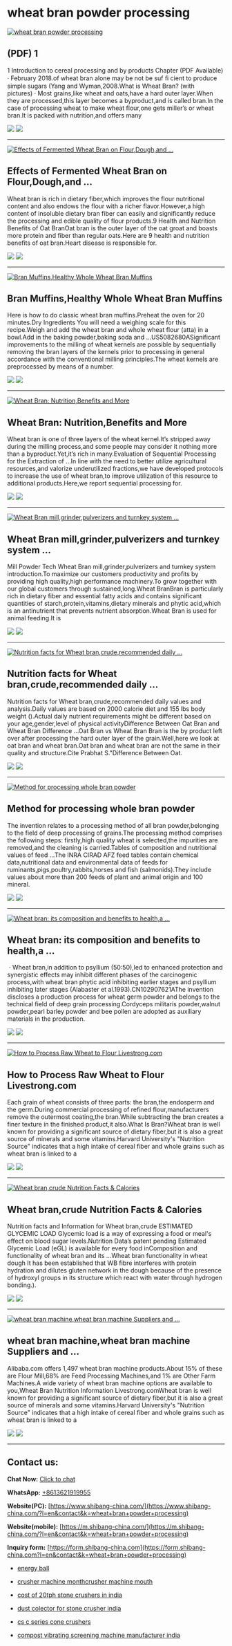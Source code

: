 # wheat bran powder processing

<a href="https://swt.shibang-china.com/?l=en&img&k=wheat+bran+powder+processing" target="_blank">![wheat bran powder processing](http://static.shibang-china.com/all-800x300/178.jpg)</a>

## (PDF) 1
1 Introduction to cereal processing and by products Chapter (PDF Available) &#183; February 2018.of wheat bran alone may be not be suf ﬁ cient to produce simple sugars (Yang and Wyman,2008.What is Wheat Bran? (with pictures)&nbsp;&#0183;&#32;Most grains,like wheat and oats,have a hard outer layer.When they are processed,this layer becomes a byproduct,and is called bran.In the case of processing wheat to make wheat flour,one gets miller’s or wheat bran.It is packed with nutrition,and offers many


<a href="https://whatsapp.shibangsoft.com/WhatsApp.php" target="_blank" title="WhatsApp">![](http://static.shibang-china.com/icon/whatsapp.png)</a> <a href="https://swt.shibang-china.com/?l=en&icon&k=wheat+bran+powder+processing" target="_blank">![](http://static.shibang-china.com/icon/chat-en.png)</a>

---

<a href="https://swt.shibang-china.com/?l=en&img&k=wheat+bran+powder+processing" target="_blank">![Effects of Fermented Wheat Bran on Flour,Dough,and …](http://static.shibang-china.com/all-800x300/961.jpg)</a>

## Effects of Fermented Wheat Bran on Flour,Dough,and …
Wheat bran is rich in dietary fiber,which improves the flour nutritional content and also endows the flour with a richer flavor.However,a high content of insoluble dietary bran fiber can easily and significantly reduce the processing and edible quality of flour products.9 Health and Nutrition Benefits of Oat BranOat bran is the outer layer of the oat groat and boasts more protein and fiber than regular oats.Here are 9 health and nutrition benefits of oat bran.Heart disease is responsible for.


<a href="https://whatsapp.shibangsoft.com/WhatsApp.php" target="_blank" title="WhatsApp">![](http://static.shibang-china.com/icon/whatsapp.png)</a> <a href="https://swt.shibang-china.com/?l=en&icon&k=wheat+bran+powder+processing" target="_blank">![](http://static.shibang-china.com/icon/chat-en.png)</a>

---

<a href="https://swt.shibang-china.com/?l=en&img&k=wheat+bran+powder+processing" target="_blank">![Bran Muffins,Healthy Whole Wheat Bran Muffins](http://static.shibang-china.com/all-800x300/1153.jpg)</a>

## Bran Muffins,Healthy Whole Wheat Bran Muffins
Here is how to do classic wheat bran muffins.Preheat the oven for 20 minutes.Dry Ingredients You will need a weighing scale for this recipe.Weigh and add the wheat bran and whole wheat flour (atta) in a bowl.Add in the baking powder,baking soda and …US5082680ASignificant improvements to the milling of wheat kernels are possible by sequentially removing the bran layers of the kernels prior to processing in general accordance with the conventional milling principles.The wheat kernels are preprocessed by means of a number.


<a href="https://whatsapp.shibangsoft.com/WhatsApp.php" target="_blank" title="WhatsApp">![](http://static.shibang-china.com/icon/whatsapp.png)</a> <a href="https://swt.shibang-china.com/?l=en&icon&k=wheat+bran+powder+processing" target="_blank">![](http://static.shibang-china.com/icon/chat-en.png)</a>

---

<a href="https://swt.shibang-china.com/?l=en&img&k=wheat+bran+powder+processing" target="_blank">![Wheat Bran: Nutrition,Benefits and More](http://static.shibang-china.com/all-800x300/113.jpg)</a>

## Wheat Bran: Nutrition,Benefits and More
Wheat bran is one of three layers of the wheat kernel.It’s stripped away during the milling process,and some people may consider it nothing more than a byproduct.Yet,it’s rich in many.Evaluation of Sequential Processing for the Extraction of …In line with the need to better utilize agricultural resources,and valorize underutilized fractions,we have developed protocols to increase the use of wheat bran,to improve utilization of this resource to additional products.Here,we report sequential processing for.


<a href="https://whatsapp.shibangsoft.com/WhatsApp.php" target="_blank" title="WhatsApp">![](http://static.shibang-china.com/icon/whatsapp.png)</a> <a href="https://swt.shibang-china.com/?l=en&icon&k=wheat+bran+powder+processing" target="_blank">![](http://static.shibang-china.com/icon/chat-en.png)</a>

---

<a href="https://swt.shibang-china.com/?l=en&img&k=wheat+bran+powder+processing" target="_blank">![Wheat Bran mill,grinder,pulverizers and turnkey system …](http://static.shibang-china.com/all-800x300/460.jpg)</a>

## Wheat Bran mill,grinder,pulverizers and turnkey system …
Mill Powder Tech Wheat Bran mill,grinder,pulverizers and turnkey system introduction.To maximize our customers productivity and profits by providing high quality,high performance machinery.To grow together with our global customers through sustained,long.Wheat BranBran is particularly rich in dietary fiber and essential fatty acids and contains significant quantities of starch,protein,vitamins,dietary minerals and phytic acid,which is an antinutrient that prevents nutrient absorption.Wheat Bran is used for animal feeding.It is


<a href="https://whatsapp.shibangsoft.com/WhatsApp.php" target="_blank" title="WhatsApp">![](http://static.shibang-china.com/icon/whatsapp.png)</a> <a href="https://swt.shibang-china.com/?l=en&icon&k=wheat+bran+powder+processing" target="_blank">![](http://static.shibang-china.com/icon/chat-en.png)</a>

---

<a href="https://swt.shibang-china.com/?l=en&img&k=wheat+bran+powder+processing" target="_blank">![Nutrition facts for Wheat bran,crude,recommended daily …](http://static.shibang-china.com/all-800x300/1196.jpg)</a>

## Nutrition facts for Wheat bran,crude,recommended daily …
Nutrition facts for Wheat bran,crude,recommended daily values and analysis.Daily values are based on 2000 calorie diet and 155 lbs body weight ().Actual daily nutrient requirements might be different based on your age,gender,level of physical activityDifference Between Oat Bran and Wheat Bran Difference …Oat Bran vs Wheat Bran Bran is the by product left over after processing the hard outer layer of the grain.Well,here we look at oat bran and wheat bran.Oat bran and wheat bran are not the same in their quality and structure.Cite Prabhat S.&quot;Difference Between Oat.


<a href="https://whatsapp.shibangsoft.com/WhatsApp.php" target="_blank" title="WhatsApp">![](http://static.shibang-china.com/icon/whatsapp.png)</a> <a href="https://swt.shibang-china.com/?l=en&icon&k=wheat+bran+powder+processing" target="_blank">![](http://static.shibang-china.com/icon/chat-en.png)</a>

---

<a href="https://swt.shibang-china.com/?l=en&img&k=wheat+bran+powder+processing" target="_blank">![Method for processing whole bran powder](http://static.shibang-china.com/all-800x300/46.jpg)</a>

## Method for processing whole bran powder
The invention relates to a processing method of all bran powder,belonging to the field of deep processing of grains.The processing method comprises the following steps: firstly,high quality wheat is selected,the impurities are removed,and the cleaning is carried.Tables of composition and nutritional values of feed …The INRA CIRAD AFZ feed tables contain chemical data,nutritional data and environmental data of feeds for ruminants,pigs,poultry,rabbits,horses and fish (salmonids).They include values about more than 200 feeds of plant and animal origin and 100 mineral.


<a href="https://whatsapp.shibangsoft.com/WhatsApp.php" target="_blank" title="WhatsApp">![](http://static.shibang-china.com/icon/whatsapp.png)</a> <a href="https://swt.shibang-china.com/?l=en&icon&k=wheat+bran+powder+processing" target="_blank">![](http://static.shibang-china.com/icon/chat-en.png)</a>

---

<a href="https://swt.shibang-china.com/?l=en&img&k=wheat+bran+powder+processing" target="_blank">![Wheat bran: its composition and benefits to health,a …](http://static.shibang-china.com/all-800x300/701.jpg)</a>

## Wheat bran: its composition and benefits to health,a …
&nbsp;&#0183;&#32;Wheat bran,in addition to psyllium (50:50),led to enhanced protection and synergistic effects may inhibit different phases of the carcinogenic process,with wheat bran phytic acid inhibiting earlier stages and psyllium inhibiting later stages (Alabaster et al.1993).CN102907621AThe invention discloses a production process for wheat germ powder and belongs to the technical field of deep grain processing.Cordyceps militaris powder,walnut powder,pearl barley powder and bee pollen are adopted as auxiliary materials in the production.


<a href="https://whatsapp.shibangsoft.com/WhatsApp.php" target="_blank" title="WhatsApp">![](http://static.shibang-china.com/icon/whatsapp.png)</a> <a href="https://swt.shibang-china.com/?l=en&icon&k=wheat+bran+powder+processing" target="_blank">![](http://static.shibang-china.com/icon/chat-en.png)</a>

---

<a href="https://swt.shibang-china.com/?l=en&img&k=wheat+bran+powder+processing" target="_blank">![How to Process Raw Wheat to Flour Livestrong.com](http://static.shibang-china.com/all-800x300/290.jpg)</a>

## How to Process Raw Wheat to Flour Livestrong.com
Each grain of wheat consists of three parts: the bran,the endosperm and the germ.During commercial processing of refined flour,manufacturers remove the outermost coating,the bran.While subtracting the bran creates a finer texture in the finished product,it also.What Is Bran?Wheat bran is well known for providing a significant source of dietary fiber,but it is also a great source of minerals and some vitamins.Harvard University's &quot;Nutrition Source&quot; indicates that a high intake of cereal fiber and whole grains such as wheat bran is linked to a


<a href="https://whatsapp.shibangsoft.com/WhatsApp.php" target="_blank" title="WhatsApp">![](http://static.shibang-china.com/icon/whatsapp.png)</a> <a href="https://swt.shibang-china.com/?l=en&icon&k=wheat+bran+powder+processing" target="_blank">![](http://static.shibang-china.com/icon/chat-en.png)</a>

---

<a href="https://swt.shibang-china.com/?l=en&img&k=wheat+bran+powder+processing" target="_blank">![Wheat bran,crude Nutrition Facts &amp; Calories](http://static.shibang-china.com/all-800x300/396.jpg)</a>

## Wheat bran,crude Nutrition Facts &amp; Calories
Nutrition facts and Information for Wheat bran,crude ESTIMATED GLYCEMIC LOAD Glycemic load is a way of expressing a food or meal's effect on blood sugar levels.Nutrition Data’s patent pending Estimated Glycemic Load (eGL) is available for every food inComposition and functionality of wheat bran and its …Wheat bran functionality in wheat dough It has been established that WB fibre interferes with protein hydration and dilutes gluten network in the dough because of the presence of hydroxyl groups in its structure which react with water through hydrogen bonding.).


<a href="https://whatsapp.shibangsoft.com/WhatsApp.php" target="_blank" title="WhatsApp">![](http://static.shibang-china.com/icon/whatsapp.png)</a> <a href="https://swt.shibang-china.com/?l=en&icon&k=wheat+bran+powder+processing" target="_blank">![](http://static.shibang-china.com/icon/chat-en.png)</a>

---

<a href="https://swt.shibang-china.com/?l=en&img&k=wheat+bran+powder+processing" target="_blank">![wheat bran machine,wheat bran machine Suppliers and …](http://static.shibang-china.com/all-800x300/337.jpg)</a>

## wheat bran machine,wheat bran machine Suppliers and …
Alibaba.com offers 1,497 wheat bran machine products.About 15% of these are Flour Mill,68% are Feed Processing Machines,and 1% are Other Farm Machines.A wide variety of wheat bran machine options are available to you,Wheat Bran Nutrition Information Livestrong.comWheat bran is well known for providing a significant source of dietary fiber,but it is also a great source of minerals and some vitamins.Harvard University's &quot;Nutrition Source&quot; indicates that a high intake of cereal fiber and whole grains such as wheat bran is linked to a


<a href="https://whatsapp.shibangsoft.com/WhatsApp.php" target="_blank" title="WhatsApp">![](http://static.shibang-china.com/icon/whatsapp.png)</a> <a href="https://swt.shibang-china.com/?l=en&icon&k=wheat+bran+powder+processing" target="_blank">![](http://static.shibang-china.com/icon/chat-en.png)</a>

---
## Contact us:

**Chat Now:** [Click to chat](https://swt.shibang-china.com?l=en&contact&k=wheat+bran+powder+processing)

**WhatsApp:**  [+8613621919955](https://whatsapp.shibangsoft.com/WhatsApp.php)

**Website(PC):** [https://www.shibang-china.com/](https://www.shibang-china.com/?l=en&contact&k=wheat+bran+powder+processing)

**Website(mobile):** [https://m.shibang-china.com/](https://m.shibang-china.com/?l=en&contact&k=wheat+bran+powder+processing)

**Inquiry form:** [https://form.shibang-china.com](https://form.shibang-china.com?l=en&contact&k=wheat+bran+powder+processing)

* [energy ball](../135/energy%20ball.md)

* [crusher machine monthcrusher machine mouth](../132/crusher%20machine%20monthcrusher%20machine%20mouth.md)

* [cost of 20tph stone crushers in india](../130/cost%20of%2020tph%20stone%20crushers%20in%20india.md)

* [dust colector for stone crusher india](../130/dust%20colector%20for%20stone%20crusher%20india.md)

* [cs c series cone crushers](../129/cs%20c%20series%20cone%20crushers.md)

* [compost vibrating screening machine manufacturer india](../130/compost%20vibrating%20screening%20machine%20manufacturer%20india.md)